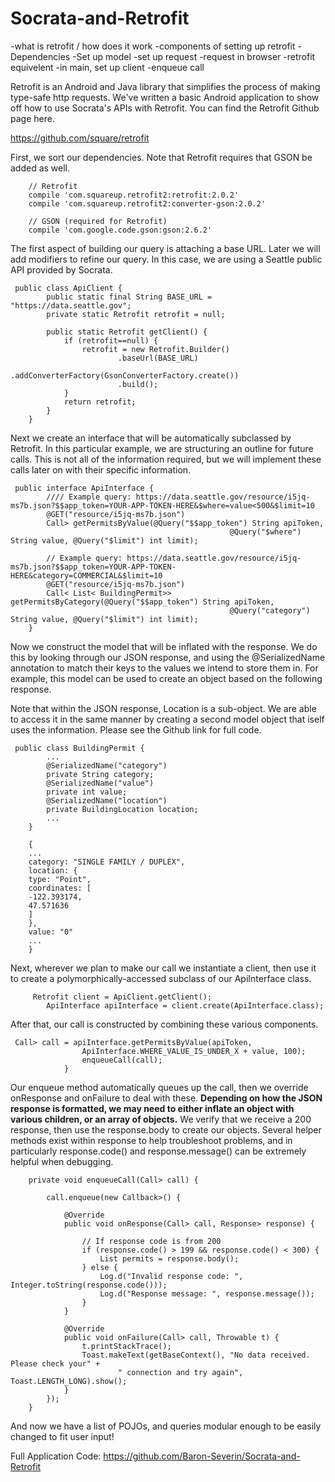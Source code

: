 # Socrata-and-Retrofit

-what is retrofit / how does it work
-components of setting up retrofit
	-Dependencies 
	-Set up model
	-set up request
		-request in browser
		-retrofit equivelent
	-in main, set up client
	-enqueue call




Retrofit is an Android and Java library that simplifies the process of making type-safe http requests.  We've written a basic Android application to show off how to use Socrata's APIs with Retrofit.  You can find the Retrofit Github page here.

https://github.com/square/retrofit

First, we sort our dependencies.  Note that Retrofit requires that GSON be added as well.
<pre><code>    // Retrofit
    compile 'com.squareup.retrofit2:retrofit:2.0.2'
    compile 'com.squareup.retrofit2:converter-gson:2.0.2'

    // GSON (required for Retrofit)
    compile 'com.google.code.gson:gson:2.6.2'
</code></pre>

The first aspect of building our query is attaching a base URL.  Later we will add modifiers to refine our query.  In this case, we are using a Seattle public API provided by Socrata.

<pre><code>	public class ApiClient {
	    public static final String BASE_URL = "https://data.seattle.gov";
	    private static Retrofit retrofit = null;

	    public static Retrofit getClient() {
	        if (retrofit==null) {
	            retrofit = new Retrofit.Builder()
	                    .baseUrl(BASE_URL)
	                    .addConverterFactory(GsonConverterFactory.create())
	                    .build();
	        }
	        return retrofit;
	    }
	}
</code></pre>

Next we create an interface that will be automatically subclassed by Retrofit.  In this particular example, we are structuring an outline for future calls.  This is not all of the information required, but we will implement these calls later on with their specific information.

<pre><code>	public interface ApiInterface {
		//// Example query: https://data.seattle.gov/resource/i5jq-ms7b.json?$$app_token=YOUR-APP-TOKEN-HERE&$where=value<500&$limit=10
    	@GET("resource/i5jq-ms7b.json")
    	Call<List<BuildingPermit>> getPermitsByValue(@Query("$$app_token") String apiToken,
                                                 @Query("$where") String value, @Query("$limit") int limit);

        // Example query: https://data.seattle.gov/resource/i5jq-ms7b.json?$$app_token=YOUR-APP-TOKEN-HERE&category=COMMERCIAL&$limit=10
        @GET("resource/i5jq-ms7b.json")
    	Call< List< BuildingPermit>> getPermitsByCategory(@Query("$$app_token") String apiToken,
                                                 @Query("category") String value, @Query("$limit") int limit);
    }
</code></pre>

Now we construct the model that will be inflated with the response.  We do this by looking through our JSON response, and using the @SerializedName annotation to match their keys to the values we intend to store them in.  For example, this model can be used to create an object based on the following response.

Note that within the JSON response, Location is a sub-object.  We are able to access it in the same manner by creating a second model object that iself uses the information.  Please see the Github link for full code.

<pre><code>	public class BuildingPermit {
		...
		@SerializedName("category")
	    private String category;
	    @SerializedName("value")
	    private int value;
	    @SerializedName("location")
	    private BuildingLocation location;
	    ...
	}

	{
	...
	category: "SINGLE FAMILY / DUPLEX",
	location: {
	type: "Point",
	coordinates: [
	-122.393174,
	47.571636
	]
	},
	value: "0"
	...
	}
</code></pre>

Next, wherever we plan to make our call we instantiate a client, then use it to create a polymorphically-accessed subclass of our ApiInterface class.

<pre><code>		Retrofit client = ApiClient.getClient();
        ApiInterface apiInterface = client.create(ApiInterface.class);
</code></pre>

After that, our call is constructed by combining these various components.

<pre><code>	Call<List<BuildingPermit>> call = apiInterface.getPermitsByValue(apiToken,
                ApiInterface.WHERE_VALUE_IS_UNDER_X + value, 100);
                enqueueCall(call);
            }
</code></pre>

Our enqueue method automatically queues up the call, then we override onResponse and onFailure to deal with these.  <B>Depending on how the JSON response is formatted, we may need to either inflate an object with various children, or an array of objects.</B>  We verify that we receive a 200 response, then use the response.body to create our objects.  Several helper methods exist within response to help troubleshoot problems, and in particularly response.code() and response.message() can be extremely helpful when debugging.

<pre><code>    private void enqueueCall(Call<List<BuildingPermit>> call) {

        call.enqueue(new Callback<List<BuildingPermit>>() {

            @Override
            public void onResponse(Call<List<BuildingPermit>> call, Response<List<BuildingPermit>> response) {

                // If response code is from 200
                if (response.code() > 199 && response.code() < 300) {
                    List<BuildingPermit> permits = response.body();
                } else {
                    Log.d("Invalid response code: ", Integer.toString(response.code()));
                    Log.d("Response message: ", response.message());
                }
            }

            @Override
            public void onFailure(Call<List<BuildingPermit>> call, Throwable t) {
                t.printStackTrace();
                Toast.makeText(getBaseContext(), "No data received. Please check your" +
                        " connection and try again", Toast.LENGTH_LONG).show();
            }
        });
    }
</code></pre>

And now we have a list of POJOs, and queries modular enough to be easily changed to fit user input!


Full Application Code:
https://github.com/Baron-Severin/Socrata-and-Retrofit

